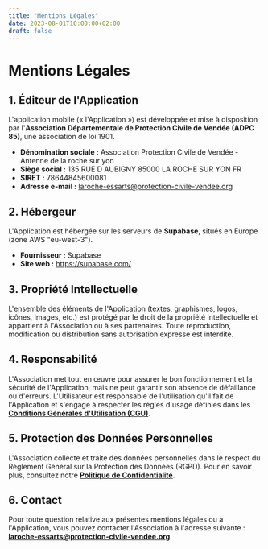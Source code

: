 ```yaml
---
title: "Mentions Légales"
date: 2023-08-01T10:00:00+02:00
draft: false
---
```


# Mentions Légales

## **1. Éditeur de l'Application**

L'application mobile (« l'Application ») est développée et mise à disposition par l'**Association Départementale de Protection Civile de Vendée (ADPC 85\)**, une association de loi 1901.

* **Dénomination sociale :** Association Protection Civile de Vendée - Antenne de la roche sur yon  
* **Siège social :** 135 RUE D AUBIGNY 85000 LA ROCHE SUR YON FR
* **SIRET :** 78644845600081  
* **Adresse e-mail :** <laroche-essarts@protection-civile-vendee.org>  

## **2. Hébergeur**

L'Application est hébergée sur les serveurs de **Supabase**, situés en Europe (zone AWS "eu-west-3").

* **Fournisseur :** Supabase  
* **Site web :** <https://supabase.com/>

## **3. Propriété Intellectuelle**

L'ensemble des éléments de l'Application (textes, graphismes, logos, icônes, images, etc.) est protégé par le droit de la propriété intellectuelle et appartient à l'Association ou à ses partenaires. Toute reproduction, modification ou distribution sans autorisation expresse est interdite.

## **4. Responsabilité**

L'Association met tout en œuvre pour assurer le bon fonctionnement et la sécurité de l'Application, mais ne peut garantir son absence de défaillance ou d'erreurs. L'Utilisateur est responsable de l'utilisation qu'il fait de l'Application et s'engage à respecter les règles d'usage définies dans les **[Conditions Générales d'Utilisation (CGU)](/apc-portal-legal/cgu)**.

## **5. Protection des Données Personnelles**

L'Association collecte et traite des données personnelles dans le respect du Règlement Général sur la Protection des Données (RGPD). Pour en savoir plus, consultez notre **[Politique de Confidentialité](/apc-portal-legal/privacy)**.

## **6. Contact**

Pour toute question relative aux présentes mentions légales ou à l'Application, vous pouvez contacter l'Association à l'adresse suivante : **<laroche-essarts@protection-civile-vendee.org>**.
